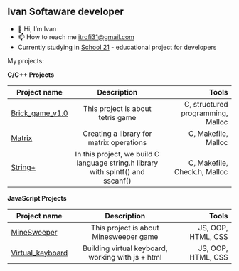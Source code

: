 ## Ivan Softaware developer

- 👋 Hi, I’m Ivan
- 📫 How to reach me itrofi31@gmail.com
- Currently studying in [School 21](https://21-school.ru/?ysclid=lvqdaw7w8i261317894) - educational project for developers

My projects:

<b> C/C++ Projects </b>

| Project name      | Description                | Tools |
| ------------- |:------------------------:| ------------------------:|
| [Brick_game_v1.0](https://github.com/itrofi31/s21_BrickGame_v1.0)| This project is about tetris game | C, structured programming, Malloc|
| [Matrix](https://github.com/itrofi31/s21_Matrix)| Creating a library for matrix operations | C, Makefile, Malloc|
| [String+](https://github.com/itrofi31/s21_StringPlus)| In this project, we build C language string.h library  with spintf() and sscanf() | C, Makefile, Check.h, Malloc|

<b>JavaScript Projects </b>

| Project name      | Description                | Tools |
| ------------- |:------------------------:| ------------------------:|
| [MineSweeper](https://github.com/itrofi31/MineSweeper_Game)| This project is about Minesweeper game | JS, OOP, HTML, CSS|
| [Virtual_keyboard](https://github.com/itrofi31/virtual-keyboard)| Building virtual keyboard, working with js + html| JS, OOP, HTML, CSS|
